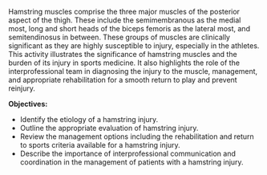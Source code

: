 Hamstring muscles comprise the three major muscles of the posterior aspect of the thigh. These include the semimembranous as the medial most, long and short heads of the biceps femoris as the lateral most, and semitendinosus in between. These groups of muscles are clinically significant as they are highly susceptible to injury, especially in the athletes. This activity illustrates the significance of hamstring muscles and the burden of its injury in sports medicine. It also highlights the role of the interprofessional team in diagnosing the injury to the muscle, management, and appropriate rehabilitation for a smooth return to play and prevent reinjury.

**Objectives:**
- Identify the etiology of a hamstring injury.
- Outline the appropriate evaluation of hamstring injury.
- Review the management options including the rehabilitation and return to sports criteria available for a hamstring injury.
- Describe the importance of interprofessional communication and coordination in the management of patients with a hamstring injury.